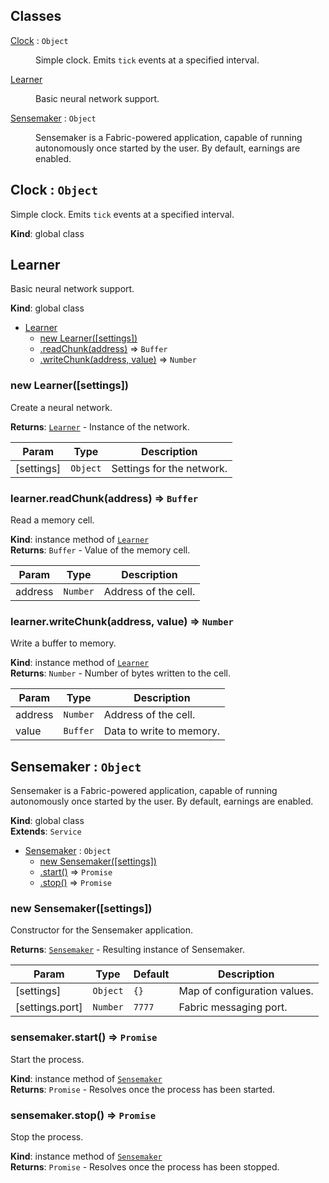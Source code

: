 ## Classes

<dl>
<dt><a href="#Clock">Clock</a> : <code>Object</code></dt>
<dd><p>Simple clock.  Emits <code>tick</code> events at a specified interval.</p>
</dd>
<dt><a href="#Learner">Learner</a></dt>
<dd><p>Basic neural network support.</p>
</dd>
<dt><a href="#Sensemaker">Sensemaker</a> : <code>Object</code></dt>
<dd><p>Sensemaker is a Fabric-powered application, capable of running autonomously
once started by the user.  By default, earnings are enabled.</p>
</dd>
</dl>

<a name="Clock"></a>

## Clock : <code>Object</code>
Simple clock.  Emits `tick` events at a specified interval.

**Kind**: global class  
<a name="Learner"></a>

## Learner
Basic neural network support.

**Kind**: global class  

* [Learner](#Learner)
    * [new Learner([settings])](#new_Learner_new)
    * [.readChunk(address)](#Learner+readChunk) ⇒ <code>Buffer</code>
    * [.writeChunk(address, value)](#Learner+writeChunk) ⇒ <code>Number</code>

<a name="new_Learner_new"></a>

### new Learner([settings])
Create a neural network.

**Returns**: [<code>Learner</code>](#Learner) - Instance of the network.  

| Param | Type | Description |
| --- | --- | --- |
| [settings] | <code>Object</code> | Settings for the network. |

<a name="Learner+readChunk"></a>

### learner.readChunk(address) ⇒ <code>Buffer</code>
Read a memory cell.

**Kind**: instance method of [<code>Learner</code>](#Learner)  
**Returns**: <code>Buffer</code> - Value of the memory cell.  

| Param | Type | Description |
| --- | --- | --- |
| address | <code>Number</code> | Address of the cell. |

<a name="Learner+writeChunk"></a>

### learner.writeChunk(address, value) ⇒ <code>Number</code>
Write a buffer to memory.

**Kind**: instance method of [<code>Learner</code>](#Learner)  
**Returns**: <code>Number</code> - Number of bytes written to the cell.  

| Param | Type | Description |
| --- | --- | --- |
| address | <code>Number</code> | Address of the cell. |
| value | <code>Buffer</code> | Data to write to memory. |

<a name="Sensemaker"></a>

## Sensemaker : <code>Object</code>
Sensemaker is a Fabric-powered application, capable of running autonomously
once started by the user.  By default, earnings are enabled.

**Kind**: global class  
**Extends**: <code>Service</code>  

* [Sensemaker](#Sensemaker) : <code>Object</code>
    * [new Sensemaker([settings])](#new_Sensemaker_new)
    * [.start()](#Sensemaker+start) ⇒ <code>Promise</code>
    * [.stop()](#Sensemaker+stop) ⇒ <code>Promise</code>

<a name="new_Sensemaker_new"></a>

### new Sensemaker([settings])
Constructor for the Sensemaker application.

**Returns**: [<code>Sensemaker</code>](#Sensemaker) - Resulting instance of Sensemaker.  

| Param | Type | Default | Description |
| --- | --- | --- | --- |
| [settings] | <code>Object</code> | <code>{}</code> | Map of configuration values. |
| [settings.port] | <code>Number</code> | <code>7777</code> | Fabric messaging port. |

<a name="Sensemaker+start"></a>

### sensemaker.start() ⇒ <code>Promise</code>
Start the process.

**Kind**: instance method of [<code>Sensemaker</code>](#Sensemaker)  
**Returns**: <code>Promise</code> - Resolves once the process has been started.  
<a name="Sensemaker+stop"></a>

### sensemaker.stop() ⇒ <code>Promise</code>
Stop the process.

**Kind**: instance method of [<code>Sensemaker</code>](#Sensemaker)  
**Returns**: <code>Promise</code> - Resolves once the process has been stopped.  
